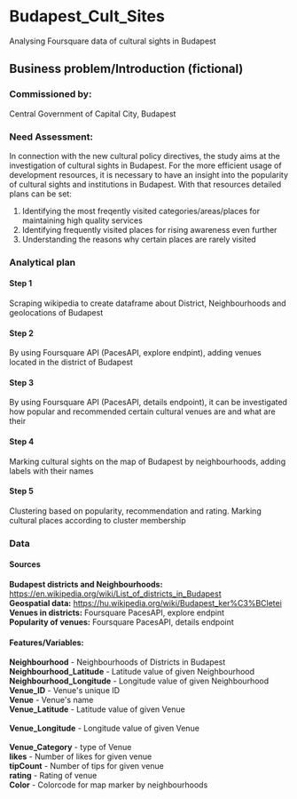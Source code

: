 # Budapest_Cult_Sites
 Analysing Foursquare data of cultural sights in Budapest

## Business problem/Introduction (fictional)
### Commissioned by: 
Central Government of Capital City, Budapest
### Need Assessment:
In connection with the new cultural policy directives, the study aims at the investigation of cultural sights in Budapest. For the more efficient usage of development resources, it is necessary to have an insight into the popularity of cultural sights and institutions in Budapest. With that resources detailed plans can be set: 
1. Identifying the most freqently visited categories/areas/places for maintaining high quality services
2. Identifying frequently visited places for rising awareness even further
3. Understanding the reasons why certain places are rarely visited

### Analytical plan
#### Step 1 
Scraping wikipedia to create dataframe about District, Neighbourhoods and geolocations of Budapest
#### Step 2 
By using Foursquare API (PacesAPI, explore endpint), adding venues located in the district of Budapest
#### Step 3 
By using Foursquare API (PacesAPI, details endpoint), it can be investigated how popular and recommended certain cultural venues are and what are their 
#### Step 4 
Marking cultural sights on the map of Budapest by neighbourhoods, adding labels with their names
#### Step 5
Clustering based on popularity, recommendation and rating. Marking cultural places according to cluster membership

### Data
#### Sources
<b>Budapest districts and Neighbourhoods:</b> https://en.wikipedia.org/wiki/List_of_districts_in_Budapest</br>
<b>Geospatial data:</b> https://hu.wikipedia.org/wiki/Budapest_ker%C3%BCletei</br>
<b>Venues in districts:</b> Foursquare PacesAPI, explore endpint</br>
<b>Popularity of venues:</b> Foursquare PacesAPI, details endpoint</br>

#### Features/Variables:
<b>Neighbourhood</b> 	- Neighbourhoods of Districts in Budapest</br>
<b>Neighbourhood_Latitude</b> - Latitude value of given Neighbourhood</br>
<b>Neighbourhood_Longitude</b> 	-  Longitude value of given Neighbourhood</br>
<b>Venue_ID</b> - Venue's unique ID</br>
<b>Venue</b> 	- Venue's name</br>
<b>Venue_Latitude</b> - Latitude value of given Venue</br>	
<b>Venue_Longitude</b> - Longitude value of given Venue</br>	
<b>Venue_Category</b> - type of Venue</br>
<b>likes</b> - Number of likes for given venue</br>
<b>tipCount</b> - Number of tips for given venue</br>
<b>rating</b> - Rating of venue	</br>
<b>Color</b> - Colorcode for map marker by neighbourhoods</br>
